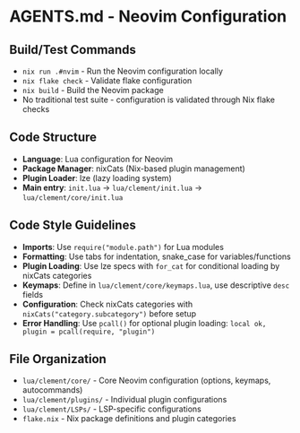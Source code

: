 # AGENTS.md - Neovim Configuration

## Build/Test Commands
- `nix run .#nvim` - Run the Neovim configuration locally
- `nix flake check` - Validate flake configuration
- `nix build` - Build the Neovim package
- No traditional test suite - configuration is validated through Nix flake checks

## Code Structure
- **Language**: Lua configuration for Neovim
- **Package Manager**: nixCats (Nix-based plugin management)
- **Plugin Loader**: lze (lazy loading system)
- **Main entry**: `init.lua` → `lua/clement/init.lua` → `lua/clement/core/init.lua`

## Code Style Guidelines
- **Imports**: Use `require("module.path")` for Lua modules
- **Formatting**: Use tabs for indentation, snake_case for variables/functions
- **Plugin Loading**: Use lze specs with `for_cat` for conditional loading by nixCats categories
- **Keymaps**: Define in `lua/clement/core/keymaps.lua`, use descriptive `desc` fields
- **Configuration**: Check nixCats categories with `nixCats("category.subcategory")` before setup
- **Error Handling**: Use `pcall()` for optional plugin loading: `local ok, plugin = pcall(require, "plugin")`

## File Organization
- `lua/clement/core/` - Core Neovim configuration (options, keymaps, autocommands)
- `lua/clement/plugins/` - Individual plugin configurations
- `lua/clement/LSPs/` - LSP-specific configurations
- `flake.nix` - Nix package definitions and plugin categories